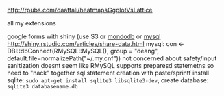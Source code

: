 http://rpubs.com/daattali/heatmapsGgplotVsLattice

all my extensions

google forms with shiny (use S3 or [mondodb](https://www.mongolab.com) or [mysql](http://www.freemysqlhosting.net/)  http://shiny.rstudio.com/articles/share-data.html 
mysql: con <- DBI::dbConnect(RMySQL::MySQL(), group = "deang", default.file=normalizePath("~/.my.cnf"))
not concerned about safety/input sanitization
doesnt seem like RMySQL supports preparesd statemetns so need to "hack" together sql statement creation with paste/sprintf
install sqlite: `sudo apt-get install sqlite3 libsqlite3-dev`, create database: `sqlite3 databasename.db`
